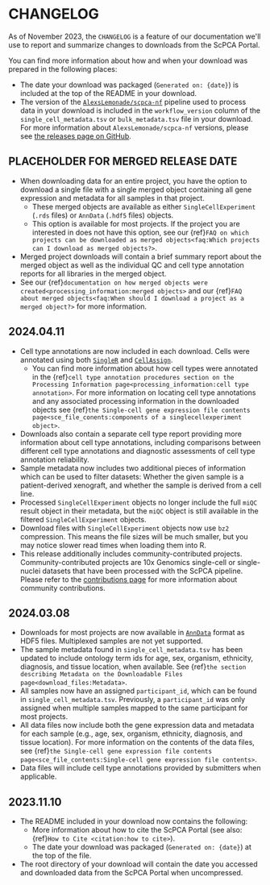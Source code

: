 # CHANGELOG

As of November 2023, the `CHANGELOG` is a feature of our documentation we'll use to report and summarize changes to downloads from the ScPCA Portal.

You can find more information about how and when your download was prepared in the following places:

* The date your download was packaged (`Generated on: {date}`) is included at the top of the README in your download.
* The version of the [`AlexsLemonade/scpca-nf`](https://github.com/alexsLemonade/scpca-nf) pipeline used to process data in your download is included in the `workflow_version` column of the `single_cell_metadata.tsv` or `bulk_metadata.tsv` file in your download.
For more information about `AlexsLemonade/scpca-nf` versions, please see [the releases page on GitHub](https://github.com/AlexsLemonade/scpca-nf/releases).

<!-------------------------------------------------->
<!-- PUT THE NEW CHANGELOG ENTRY RIGHT BELOW THIS -->
<!-------------------------------------------------->

## PLACEHOLDER FOR MERGED RELEASE DATE


* When downloading data for an entire project, you have the option to download a single file with a single merged object containing all gene expression and metadata for all samples in that project. 
  * These merged objects are available as either `SingleCellExperiment` (`.rds` files) or `AnnData` (`.hdf5` files) objects.
  * This option is available for most projects. 
  If the project you are interested in does not have this option, see our {ref}`FAQ on which projects can be downloaded as merged objects<faq:Which projects can I download as merged objects?>`. 
* Merged project downloads will contain a brief summary report about the merged object as well as the individual QC and cell type annotation reports for all libraries in the merged object.
* See our {ref}`documentation on how merged objects were created<processing_information:merged objects>` and our {ref}`FAQ about merged objects<faq:When should I download a project as a merged object?>` for more information.

## 2024.04.11

* Cell type annotations are now included in each download.
Cells were annotated using both [`SingleR`](https://bioconductor.org/packages/release/bioc/html/SingleR.html) and [`CellAssign`](https://github.com/Irrationone/cellassign).
  * You can find more information about how cell types were annotated in the {ref}`cell type annotation procedures section on the Processing Information page<processing_information:cell type annotation>`.
  For more information on locating cell type annotations and any associated processing information in the downloaded objects see {ref}`the Single-cell gene expression file contents page<sce_file_conents:components of a singlecellexperiment object>`.
* Downloads also contain a separate cell type report providing more information about cell type annotations, including comparisons between different cell type annotations and diagnostic assessments of cell type annotation reliability.
* Sample metadata now includes two additional pieces of information which can be used to filter datasets: Whether the given sample is a patient-derived xenograft, and whether the sample is derived from a cell line.
* Processed `SingleCellExperiment` objects no longer include the full `miQC` result object in their metadata, but the `miQC` object is still available in the filtered `SingleCellExperiment` objects.
* Download files with `SingleCellExperiment` objects now use `bz2` compression.
This means the file sizes will be much smaller, but you may notice slower read times when loading them into R.
* This release additionally includes community-contributed projects.
Community-contributed projects are 10x Genomics single-cell or single-nuclei datasets that have been processed with the ScPCA pipeline.
Please refer to the [contributions page](https://scpca.alexslemonade.org/contribute) for more information about community contributions.


## 2024.03.08

* Downloads for most projects are now available in [`AnnData`](https://anndata.readthedocs.io/en/latest/index.html) format as HDF5 files.
Multiplexed samples are not yet supported.
* The sample metadata found in `single_cell_metadata.tsv` has been updated to include ontology term ids for age, sex, organism, ethnicity, diagnosis, and tissue location, when available.
See {ref}`the section describing Metadata on the Downloadable Files page<download_files:Metadata>`.
* All samples now have an assigned `participant_id`, which can be found in `single_cell_metadata.tsv`.
Previously, a `participant_id` was only assigned when multiple samples mapped to the same participant for most projects.
* All data files now include both the gene expression data and metadata for each sample (e.g., age, sex, organism, ethnicity, diagnosis, and tissue location).
For more information on the contents of the data files, see {ref}`the Single-cell gene expression file contents page<sce_file_contents:Single-cell gene expression file contents>`.
* Data files will include cell type annotations provided by submitters when applicable.

## 2023.11.10

* The README included in your download now contains the following:
	* More information about how to cite the ScPCA Portal (see also: {ref}`How to Cite <citation:how to cite>`).
	* The date your download was packaged (`Generated on: {date}`) at the top of the file.
* The root directory of your download will contain the date you accessed and downloaded data from the ScPCA Portal when uncompressed.
